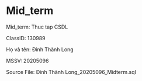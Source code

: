# Mid_term
Mid_term: Thuc tap CSDL

ClassID: 130989

Họ và tên: Đinh Thành Long

MSSV: 20205096

Source File: Đinh Thành Long_20205096_Midterm.sql
